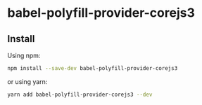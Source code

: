 # babel-polyfill-provider-corejs3

## Install

Using npm:

```sh
npm install --save-dev babel-polyfill-provider-corejs3
```

or using yarn:

```sh
yarn add babel-polyfill-provider-corejs3 --dev
```
